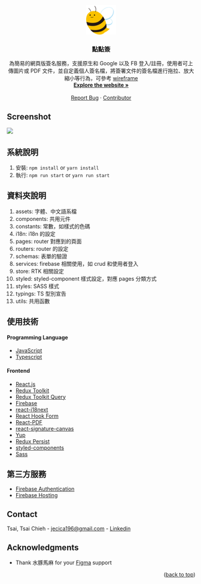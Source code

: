 <!-- PROJECT LOGO -->
<br />
<div align="center">
  <a href="https://github.com/TsaiTsaiChieh/dotted-sign">
    <img src="public/images/logo192.png" alt="Logo" width="80" height="80">
  </a>
  <h3 align="center">點點簽</h3>

  <p align="center">
    為簡易的網頁版簽名服務，支援原生和 Google 以及 FB 登入/註冊，使用者可上傳圖片或 PDF 文件，並自定義個人簽名檔，將簽署文件的簽名檔進行拖拉、放大縮小等行為，可參考 <a href="https://whimsical.com/web-canvas-MCSTdh4yz6ipVyuvrGDuLW">wireframe</a>
    <br />
    <a href="https://dotted-sign.web.app/"><strong>Explore the website »</strong></a>
    <br />
    <br />
    <a href="https://github.com/TsaiTsaiChieh/dotted-sign/issues" target="_blank">Report Bug</a>
    ·
    <a href="https://skyline.github.com/TsaiTsaiChieh/2022?annotation0=2022-11-12,2022-11-21,dotted-sign%20project" target="_blank">Contributor</a>
  </p>
</div>

## Screenshot
![](https://i.imgur.com/O3A3PZW.png)

## 系統說明
1. 安裝: `npm install` or `yarn install`
2. 執行: `npm run start` or `yarn run start`

## 資料夾說明
1. assets: 字體、中文語系檔
2. components: 共用元件
3. constants: 常數，如樣式的色碼
4. i18n: i18n 的設定
5. pages: router 對應到的頁面
6. routers: router 的設定
7. schemas: 表單的驗證
8. services: firebase 相關使用，如 crud 和使用者登入
9. store: RTK 相關設定
10. styled: styled-component 樣式設定，對應 pages 分類方式
11. styles: SASS 樣式
12. typings: TS 型別宣告
13. utils: 共用函數

## 使用技術
#### Programming Language
- [JavaScript](https://www.javascript.com/)
- [Typescript](https://www.typescriptlang.org/)

#### Frontend
- [React.js](https://reactjs.org/)
- [Redux Toolkit](https://redux-toolkit.js.org/)
- [Redux Toolkit Query](https://redux-toolkit.js.org/rtk-query/overview)
- [Firebase](https://firebase.google.com/)
- [react-i18next](https://react.i18next.com/)
- [React Hook Form](https://react-hook-form.com/)
- [React-PDF](https://github.com/wojtekmaj/react-pd)
- [react-signature-canvas](https://github.com/agilgur5/react-signature-canvas)
- [Yup](https://github.com/jquense/yup)
- [Redux Persist](https://github.com/rt2zz/redux-persist)
- [styled-components](https://styled-components.com/) 
- [Sass](https://github.com/sass/dart-sass)
## 第三方服務

- [Firebase Authentication](https://firebase.google.com/docs/auth)
- [Firebase Hosting](https://firebase.google.com/docs/hosting)

## Contact
Tsai, Tsai Chieh - jecica196@gmail.com - [Linkedin](https://www.linkedin.com/in/%E9%87%87%E6%BD%94-%E8%94%A1-211aa6151/)
## Acknowledgments
* Thank 水豚馬麻 for your [Figma](https://www.figma.com/file/ufW3Z7EjbU0iR4PTtcUfoT/F2E-week2-%E9%BB%9E%E9%BB%9E%E7%B0%BD?node-id=101%3A6135) support
<p align="right">(<a href="#top">back to top</a>)</p>